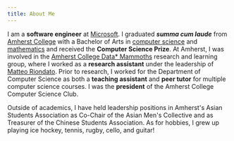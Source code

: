 ```yaml
---
title: About Me
---
```


I am a **software engineer** at [Microsoft](https://www.microsoft.com/). I
graduated **_summa cum laude_** from [Amherst College](https://www.amherst.edu/)
with a Bachelor of Arts in [computer
science](https://www.amherst.edu/academiclife/departments/computer_science) and
[mathematics](https://www.amherst.edu/academiclife/departments/mathematics-statistics)
and received the **Computer Science Prize**. At Amherst, I was involved in the
[Amherst College Data* Mammoths](https://acdmammoths.github.io/) research and
learning group, where I worked as a **research assistant** under the leadership
of [Matteo Riondato](https://matteo.rionda.to/). Prior to research, I worked for
the Department of Computer Science as both a **teaching assistant** and **peer
tutor** for multiple computer science courses. I was the **president** of the
Amherst College Computer Science Club.

Outside of academics, I have held leadership positions in Amherst's Asian
Students Association as Co-Chair of the Asian Men's Collective and as Treasurer
of the Chinese Students Association. As for hobbies, I grew up playing ice
hockey, tennis, rugby, cello, and guitar!
